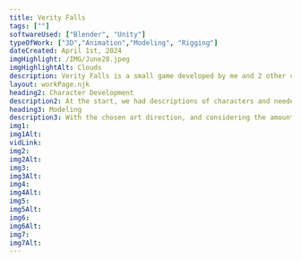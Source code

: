```yaml
---
title: Verity Falls
tags: [""]
softwareUsed: ["Blender", "Unity"]
typeOfWork: ["3D","Animation","Modeling", "Rigging"]
dateCreated: April 1st, 2024
imgHighlight: /IMG/June28.jpeg
imgHighlightAlt: Clouds
description: Verity Falls is a small game developed by me and 2 other classmates. It is a mystery / detective game with PSX inspired graphics. For the game, I developed 10 unique characters and a few static objects for players to control, engage, and interact with.
layout: workPage.njk
heading2: Character Development
description2: At the start, we had descriptions of characters and needed visualization to help move the narrative around as appearance matters in the story. I started with sketches of the characters. Adding more detail to the sketches made creating simplified 3D graphics easier. As we wanted an older style of graphics in our art direction, the sketches eventually became simpler in order to streamline the process of creating the characters as more time could be spent on modeling, UV painting and rigging.
heading3: Modeling
description3: With the chosen art direction, and considering the amount of characters that were needed to fit the narritive of the game, I went for an older, more stylized approach to the characters and their bodies topology. As is the same with older games, details were left to the texturing process rather than the modeling one.
img1: 
img1Alt:
vidLink:
img2: 
img2Alt: 
img3: 
img3Alt: 
img4: 
img4Alt: 
img5: 
img5Alt: 
img6: 
img6Alt: 
img7: 
img7Alt: 
---
```

